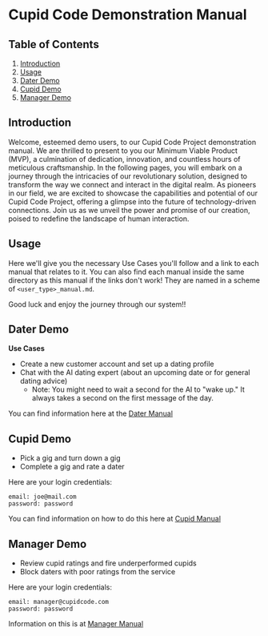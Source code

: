 # Cupid Code Demonstration Manual

## Table of Contents
1. [Introduction](#introduction)
2. [Usage](#usage)
3. [Dater Demo](#dater-demo)
4. [Cupid Demo](#cupid-demo)
5. [Manager Demo](#manager-demo)

## Introduction

Welcome, esteemed demo users, to our Cupid Code Project demonstration manual. 
We are thrilled to present to you our Minimum Viable Product (MVP), a culmination of dedication, innovation, and countless hours of meticulous craftsmanship. 
In the following pages, you will embark on a journey through the intricacies of our revolutionary solution, designed to transform the way we connect and interact in the digital realm. 
As pioneers in our field, we are excited to showcase the capabilities and potential of our Cupid Code Project, offering a glimpse into the future of technology-driven connections. 
Join us as we unveil the power and promise of our creation, poised to redefine the landscape of human interaction. 

## Usage

Here we'll give you the necessary Use Cases you'll follow and a link to each manual that relates to it. 
You can also find each manual inside the same directory as this manual if the links don't work! 
They are named in a scheme of `<user_type>_manual.md`. 

Good luck and enjoy the journey through our system!!

## Dater Demo

**Use Cases**
- Create a new customer account and set up a dating profile
- Chat with the AI dating expert (about an upcoming date or for general dating advice)
    - Note: You might need to wait a second for the AI to "wake up." It always takes a second on the first message of the day.

You can find information here at the [Dater Manual](https://gitlab.cs.usu.edu/cs3450-team2/cupid_code/-/blob/development/Documentation/Manual/dater_manual.md?ref_type=heads)

## Cupid Demo

- Pick a gig and turn down a gig
- Complete a gig and rate a dater

Here are your login credentials: 

    email: joe@mail.com
    password: password

You can find information on how to do this here at [Cupid Manual](https://gitlab.cs.usu.edu/cs3450-team2/cupid_code/-/blob/development/Documentation/Manual/cupid_manual.md?ref_type=heads)

## Manager Demo

- Review cupid ratings and fire underperformed cupids
- Block daters with poor ratings from the service

Here are your login credentials:

    email: manager@cupidcode.com
    password: password

Information on this is at [Manager Manual](https://gitlab.cs.usu.edu/cs3450-team2/cupid_code/-/blob/development/Documentation/Manual/manager_manual.md?ref_type=heads)
